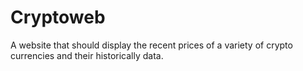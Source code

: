 # Cryptoweb
A website that should display the recent prices of a variety of crypto currencies and their historically data.
